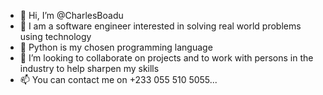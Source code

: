 - 👋 Hi, I’m @CharlesBoadu
- 👀 I am a software engineer interested in solving real world problems using technology
- 🌱 Python is my chosen programming language
- 💞️ I’m looking to collaborate on projects and to work with persons in the industry to help sharpen my skills
- 📫 You can contact me on +233 055 510 5055...

<!---
CharlesBoadu/CharlesBoadu is a ✨ special ✨ repository because its `README.md` (this file) appears on your GitHub profile.
You can click the Preview link to take a look at your changes.
--->
